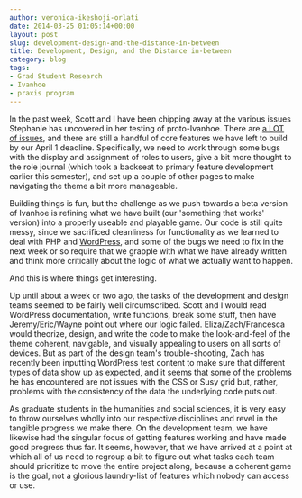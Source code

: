 ```yaml
---
author: veronica-ikeshoji-orlati
date: 2014-03-25 01:05:14+00:00
layout: post
slug: development-design-and-the-distance-in-between
title: Development, Design, and the Distance in-between
category: blog
tags:
- Grad Student Research
- Ivanhoe
- praxis program
---
```


In the past week, Scott and I have been chipping away at the various issues Stephanie has uncovered in her testing of proto-Ivanhoe. There are [a LOT of issues](https://github.com/scholarslab/ivanhoe/issues?labels=&page=1&state=open), and there are still a handful of core features we have left to build by our April 1 deadline. Specifically, we need to work through some bugs with the display and assignment of roles to users, give a bit more thought to the role journal (which took a backseat to primary feature development earlier this semester), and set up a couple of other pages to make navigating the theme a bit more manageable.

Building things is fun, but the challenge as we push towards a beta version of Ivanhoe is refining what we have built (our 'something that works' version) into a properly useable and playable game. Our code is still quite messy, since we sacrificed cleanliness for functionality as we learned to deal with PHP and [WordPress](http://wordpress.org/), and some of the bugs we need to fix in the next week or so require that we grapple with what we have already written and think more critically about the logic of what we actually want to happen.

And this is where things get interesting.

Up until about a week or two ago, the tasks of the development and design teams seemed to be fairly well circumscribed. Scott and I would read WordPress documentation, write functions, break some stuff, then have Jeremy/Eric/Wayne point out where our logic failed. Eliza/Zach/Francesca would theorize, design, and write the code to make the look-and-feel of the theme coherent, navigable, and visually appealing to users on all sorts of devices. But as part of the design team's trouble-shooting, Zach has recently been inputting WordPress test content to make sure that different types of data show up as expected, and it seems that some of the problems he has encountered are not issues with the CSS or Susy grid but, rather, problems with the consistency of the data the underlying code puts out.

As graduate students in the humanities and social sciences, it is very easy to throw ourselves wholly into our respective disciplines and revel in the tangible progress we make there. On the development team, we have likewise had the singular focus of getting features working and have made good progress thus far. It seems, however, that we have arrived at a point at which all of us need to regroup a bit to figure out what tasks each team should prioritize to move the entire project along, because a coherent game is the goal, not a glorious laundry-list of features which nobody can access or use.
